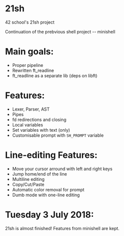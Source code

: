 # 21sh
42 school's 21sh project

Continuation of the prebvious shell project -- minishell

# Main goals:

- Proper pipeline
- Rewritten ft_readline
- ft_readline as a separate lib (deps on libft)

# Features:

- Lexer, Parser, AST
- Pipes
- fd redirections and closing
- Local variables
- Set variables with text (only)
- Customisable prompt with `SH_PROMPT` variable

# Line-editing Features:

- Move your cursor arround with left and right keys
- Jump home/end of the line
- Multiline editing
- Copy/Cut/Paste
- Automatic color removal for prompt
- Dumb mode with one-line editing

# Tuesday 3 July 2018:

21sh is almost finished!
Features from minishell are kept.
